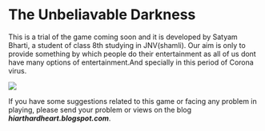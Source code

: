 <head>
<body>
<h1>The Unbeliavable Darkness</h1>
<p>This is a trial of the game coming soon and it is developed by Satyam Bharti, a student of class 8th studying in JNV(shamli).
Our aim is only to provide something by which people do their entertainment as all of us dont have many options of entertainment.And specially in this 
period of Corona virus.</p>
<img src="C:\Users\Lenovo\Pictures\Saved Pictures\waterfall.jpeg">
<p>If you have some suggestions related to this game or facing any problem in playing, please send your problem or views on the blog <strong><em>hiarthardheart.blogspot.com</em></strong>.
 </p>
<a href ="hiarthard.blogspot.com" ></a>
</body>
</head>
